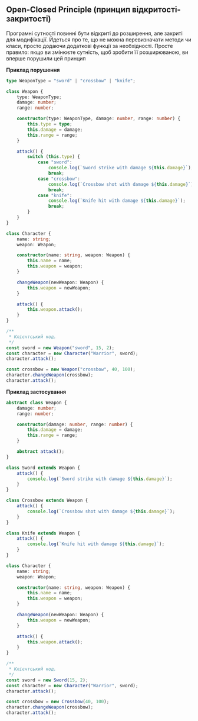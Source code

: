 ## Open-Closed Principle (принцип відкритості-закритості)

Програмні сутності повинні бути відкриті до розширення, але закриті для модифікації. Йдеться про те, що не можна перевизначати методи чи класи, просто додаючи додаткові функції за необхідності. Просте правило: якщо ви змінюєте сутність, щоб зробити її розширюваною, ви вперше порушили цей принцип

**Приклад порушення**

```ts
type WeaponType = "sword" | "crossbow" | "knife";

class Weapon {
    type: WeaponType;
    damage: number;
    range: number;

    constructor(type: WeaponType, damage: number, range: number) {
        this.type = type;
        this.damage = damage;
        this.range = range;
    }

    attack() {
        switch (this.type) {
            case "sword":
                console.log(`Sword strike with damage ${this.damage}`);
                break;
            case "crossbow":
                console.log(`Crossbow shot with damage ${this.damage}`);
                break;
            case "knife":
                console.log(`Knife hit with damage ${this.damage}`);
                break;
        }
    }
}

class Character {
    name: string;
    weapon: Weapon;

    constructor(name: string, weapon: Weapon) {
        this.name = name;
        this.weapon = weapon;
    }

    changeWeapon(newWeapon: Weapon) {
        this.weapon = newWeapon;
    }

    attack() {
        this.weapon.attack();
    }
}

/**
 * Клієнтський код.
 */
const sword = new Weapon("sword", 15, 2);
const character = new Character("Warrior", sword);
character.attack();

const crossbow = new Weapon("crossbow", 40, 100);
character.changeWeapon(crossbow);
character.attack();
```

**Приклад застосування**

```ts
abstract class Weapon {
    damage: number;
    range: number;

    constructor(damage: number, range: number) {
        this.damage = damage;
        this.range = range;
    }

    abstract attack();
}

class Sword extends Weapon {
    attack() {
        console.log(`Sword strike with damage ${this.damage}`);
    }
}

class Crossbow extends Weapon {
    attack() {
        console.log(`Crossbow shot with damage ${this.damage}`);
    }
}

class Knife extends Weapon {
    attack() {
        console.log(`Knife hit with damage ${this.damage}`);
    }
}

class Character {
    name: string;
    weapon: Weapon;

    constructor(name: string, weapon: Weapon) {
        this.name = name;
        this.weapon = weapon;
    }

    changeWeapon(newWeapon: Weapon) {
        this.weapon = newWeapon;
    }

    attack() {
        this.weapon.attack();
    }
}

/**
 * Клієнтський код.
 */
const sword = new Sword(15, 2);
const character = new Character("Warrior", sword);
character.attack();

const crossbow = new Crossbow(40, 100);
character.changeWeapon(crossbow);
character.attack();
```
